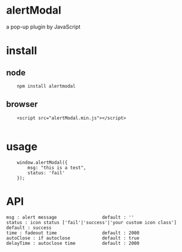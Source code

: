 # alertModal
a pop-up plugin by JavaScript

# install

## node

```
	npm install alertmodal

```

## browser

```
	<script src="alertModal.min.js"></script>
	
```

# usage

```
    window.alertModal({
        msg: "this is a test",
        status: 'fail'
    });

```

# API

	msg : alert message    				default : ''
	status : icon status ['fail'|'success'|'your custom icon class']  			default : success
	time : fadeout time  				default : 2000
	autoClose : if autoclose  			default : true
	delayTime : autoclose time			default : 2000
 